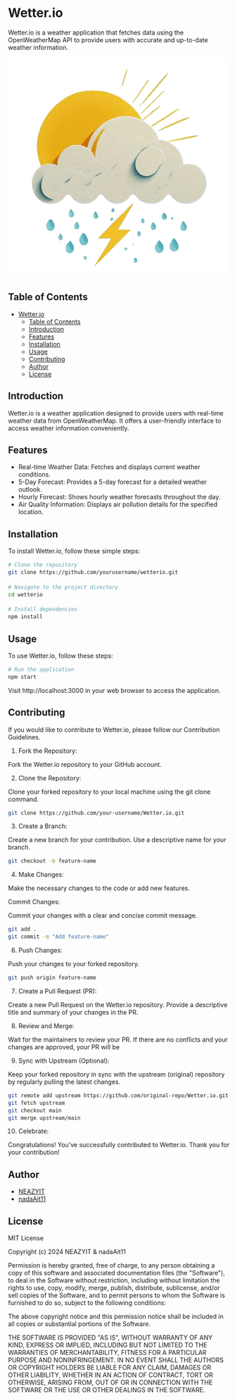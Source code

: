 # Wetter.io

Wetter.io is a weather application that fetches data using the OpenWeatherMap API to provide users with accurate and up-to-date weather information.

![Project Logo](./assets/images/logo-removebg-preview.png)

## Table of Contents

- [Wetter.io](#wetterio)
  - [Table of Contents](#table-of-contents)
  - [Introduction](#introduction)
  - [Features](#features)
  - [Installation](#installation)
  - [Usage](#usage)
  - [Contributing](#contributing)
  - [Author](#author)
  - [License](#license)

## Introduction

Wetter.io is a weather application designed to provide users with real-time weather data from OpenWeatherMap. It offers a user-friendly interface to access weather information conveniently.

## Features

- Real-time Weather Data: Fetches and displays current weather conditions.
- 5-Day Forecast: Provides a 5-day forecast for a detailed weather outlook.
- Hourly Forecast: Shows hourly weather forecasts throughout the day.
- Air Quality Information: Displays air pollution details for the specified location.

## Installation

To install Wetter.io, follow these simple steps:

```bash
# Clone the repository
git clone https://github.com/yourusername/wetterio.git

# Navigate to the project directory
cd wetterio

# Install dependencies
npm install
```

## Usage

To use Wetter.io, follow these steps:

```bash
# Run the application
npm start
```
Visit http://localhost:3000 in your web browser to access the application.

## Contributing

If you would like to contribute to Wetter.io, please follow our Contribution Guidelines.

1. Fork the Repository:

Fork the Wetter.io repository to your GitHub account.

2. Clone the Repository:

Clone your forked repository to your local machine using the git clone command.

```bash
git clone https://github.com/your-username/Wetter.io.git
```
3. Create a Branch:

Create a new branch for your contribution. Use a descriptive name for your branch.

```bash
git checkout -b feature-name
```
4. Make Changes:

Make the necessary changes to the code or add new features.

Commit Changes:

Commit your changes with a clear and concise commit message.

```bash
git add .
git commit -m "Add feature-name"
```
6. Push Changes:

Push your changes to your forked repository.

```bash
git push origin feature-name
```

7. Create a Pull Request (PR):

Create a new Pull Request on the Wetter.io repository.
Provide a descriptive title and summary of your changes in the PR.

8. Review and Merge:

Wait for the maintainers to review your PR.
If there are no conflicts and your changes are approved, your PR will be 

9. Sync with Upstream (Optional):

Keep your forked repository in sync with the upstream (original) repository by regularly pulling the latest changes.

```bash
git remote add upstream https://github.com/original-repo/Wetter.io.git
git fetch upstream
git checkout main
git merge upstream/main
```

10. Celebrate:

Congratulations! You've successfully contributed to Wetter.io. Thank you for your contribution!

## Author

- [NEAZYIT](https://github.com/NEAZYIT)
- [nadaAit11](https://github.com/nadaAit11)
  
## License

MIT License

Copyright (c) 2024 NEAZYIT & nadaAit11 

Permission is hereby granted, free of charge, to any person obtaining a copy
of this software and associated documentation files (the "Software"), to deal
in the Software without restriction, including without limitation the rights
to use, copy, modify, merge, publish, distribute, sublicense, and/or sell
copies of the Software, and to permit persons to whom the Software is
furnished to do so, subject to the following conditions:

The above copyright notice and this permission notice shall be included in all
copies or substantial portions of the Software.

THE SOFTWARE IS PROVIDED "AS IS", WITHOUT WARRANTY OF ANY KIND, EXPRESS OR
IMPLIED, INCLUDING BUT NOT LIMITED TO THE WARRANTIES OF MERCHANTABILITY,
FITNESS FOR A PARTICULAR PURPOSE AND NONINFRINGEMENT. IN NO EVENT SHALL THE
AUTHORS OR COPYRIGHT HOLDERS BE LIABLE FOR ANY CLAIM, DAMAGES OR OTHER
LIABILITY, WHETHER IN AN ACTION OF CONTRACT, TORT OR OTHERWISE, ARISING FROM,
OUT OF OR IN CONNECTION WITH THE SOFTWARE OR THE USE OR OTHER DEALINGS IN THE
SOFTWARE.